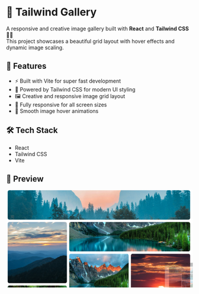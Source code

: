 
# 📸 Tailwind Gallery

A responsive and creative image gallery built with **React** and **Tailwind CSS** 🎨✨  
This project showcases a beautiful grid layout with hover effects and dynamic image scaling.

## 🚀 Features

- ⚡ Built with Vite for super fast development
- 🎨 Powered by Tailwind CSS for modern UI styling
- 🖼️ Creative and responsive image grid layout
- 📱 Fully responsive for all screen sizes
- 💫 Smooth image hover animations

## 🛠️ Tech Stack

- React
- Tailwind CSS
- Vite

## 📸 Preview

![screen](./images/1.png)

